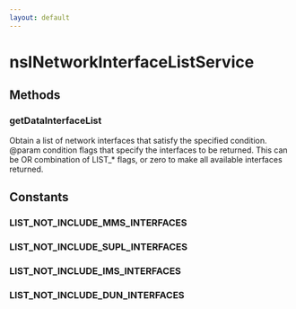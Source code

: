```yaml
---
layout: default
---
```


# nsINetworkInterfaceListService #

## Methods ##

### getDataInterfaceList ###

Obtain a list of network interfaces that satisfy the specified condition.
@param condition flags that specify the interfaces to be returned. This
       can be OR combination of LIST_* flags, or zero to make all available
       interfaces returned.


## Constants ##

### LIST_NOT_INCLUDE_MMS_INTERFACES ###

### LIST_NOT_INCLUDE_SUPL_INTERFACES ###

### LIST_NOT_INCLUDE_IMS_INTERFACES ###

### LIST_NOT_INCLUDE_DUN_INTERFACES ###
